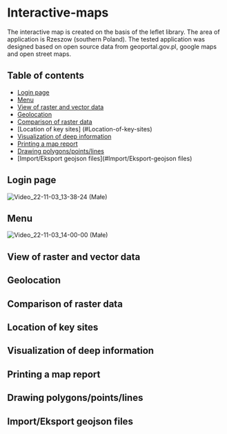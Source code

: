 # Interactive-maps
The interactive map is created on the basis of the leflet library. The area of application is Rzeszow (southern Poland). The tested application was designed based on open source data from geoportal.gov.pl, google maps and open street maps. 

## Table of contents
* [Login page](#Login-page)
* [Menu](#Menu)
* [View of raster and vector data](#View-of-raster-and-vector-data)
* [Geolocation](#Geolocation)
* [Comparison of raster data](#Comparison-of-raster-data)
* [Location of key sites] (#Location-of-key-sites)
* [Visualization of deep information](#Visualization-of-deep-information)
* [Printing a map report](#Printing-a-map-report)
* [Drawing polygons/points/lines](#Drawing-polygons/points/lines)
* [Import/Eksport geojson files](#Import/Eksport-geojson files)


## Login page
![Video_22-11-03_13-38-24 (Małe)](https://user-images.githubusercontent.com/71393344/199722892-20bc7090-9574-4018-8e52-e487ad23df8b.gif)

## Menu
![Video_22-11-03_14-00-00 (Małe)](https://user-images.githubusercontent.com/71393344/199727015-b4a50889-ee1f-4481-9864-e7346a09c455.gif)

## View of raster and vector data
## Geolocation
## Comparison of raster data
## Location of key sites
## Visualization of deep information
## Printing a map report
## Drawing polygons/points/lines
## Import/Eksport geojson files
